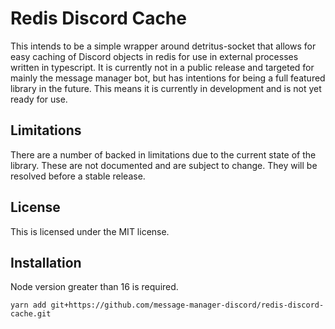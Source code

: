 # Redis Discord Cache

This intends to be a simple wrapper around detritus-socket that allows for easy caching of Discord objects in redis for use in external processes written in typescript. It is currently not in a public release and targeted for mainly the message manager bot, but has intentions for being a full featured library in the future. This means it is currently in development and is not yet ready for use.

## Limitations

There are a number of backed in limitations due to the current state of the library. These are not documented and are subject to change. They will be resolved before a stable release.

## License

This is licensed under the MIT license.

## Installation

Node version greater than 16 is required.

`yarn add git+https://github.com/message-manager-discord/redis-discord-cache.git`
